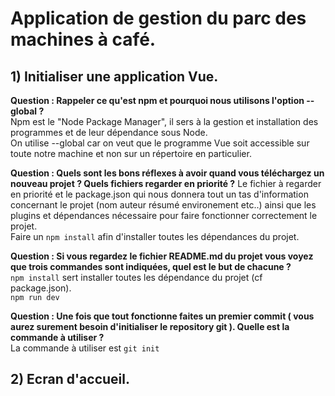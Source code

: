 # Application de gestion du parc des machines à café.

## 1) Initialiser une application Vue.

**Question : Rappeler ce qu'est npm et pourquoi nous utilisons l'option --global ?**     
Npm est le "Node Package Manager", il sers à la gestion et installation des programmes et de leur dépendance sous Node.    
On utilise --global car on veut que le programme Vue soit accessible sur toute notre machine et non sur un répertoire en particulier.     


**Question : Quels sont les bons réflexes à avoir quand vous téléchargez un nouveau projet ? Quels fichiers regarder en priorité ?**
Le fichier à regarder en priorité et le package.json qui nous donnera tout un tas d'information concernant le projet (nom auteur résumé environement etc..) ainsi que les plugins et dépendances nécessaire pour faire fonctionner correctement le projet.          
Faire un `npm install` afin d'installer toutes les dépendances du projet.


**Question : Si vous regardez le fichier README.md du projet vous voyez que trois commandes sont indiquées, quel est le but de chacune ?**    
`npm install` sert  installer toutes les dépendance du projet (cf package.json).     
`npm run dev` 

**Question : Une fois que tout fonctionne faites un premier commit ( vous aurez surement besoin d'initialiser le repository git ). Quelle est la commande à utiliser ?**     
La commande à utiliser est `git init`

## 2) Ecran d'accueil.